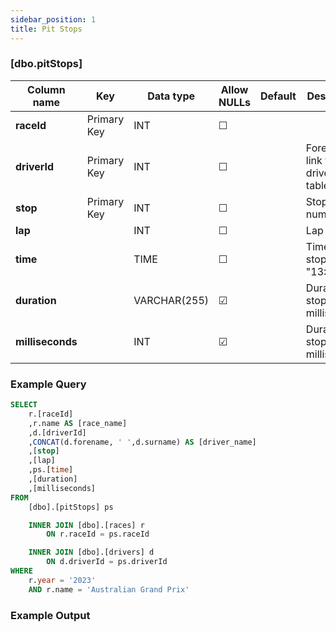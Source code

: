 ```yaml
---
sidebar_position: 1
title: Pit Stops
---
```


### [dbo.pitStops]
| Column name | Key | Data type | Allow NULLs | Default | Description |
| ------- | ------- | ------- | ------- | ------- | ------- |
| **raceId** |  Primary Key | INT | ☐ |  |  | 
| **driverId** |  Primary Key | INT | ☐ |  | Foreign key link to drivers table | 
| **stop** |  Primary Key | INT | ☐ |  | Stop number | 
| **lap** |  | INT | ☐ |  | Lap number | 
| **time** |  | TIME | ☐ |  | Time of stop e.g. "13:52:25" | 
| **duration** |  | VARCHAR(255) | ☑ |  | Duration of stop in milliseconds | 
| **milliseconds** |  | INT | ☑ |  | Duration of stop in milliseconds | 

### Example Query

```sql
SELECT
	r.[raceId]
	,r.name AS [race_name]
	,d.[driverId]
	,CONCAT(d.forename, ' ',d.surname) AS [driver_name]
	,[stop]
	,[lap]
	,ps.[time]
	,[duration]
	,[milliseconds]
FROM 
	[dbo].[pitStops] ps

	INNER JOIN [dbo].[races] r
		ON r.raceId = ps.raceId

	INNER JOIN [dbo].[drivers] d
		ON d.driverId = ps.driverId
WHERE
	r.year = '2023'
	AND r.name = 'Australian Grand Prix'
```

### Example Output